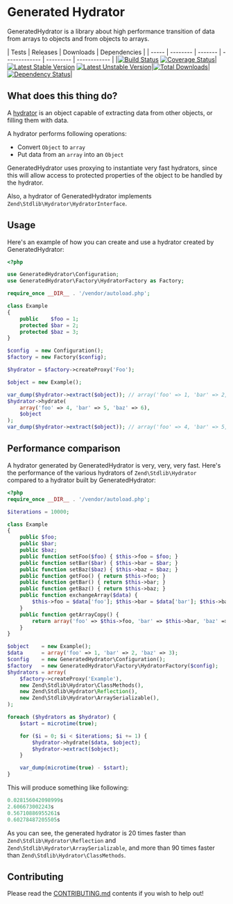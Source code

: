 # Generated Hydrator

GeneratedHydrator is a library about high performance transition of data from arrays to objects and from objects
to arrays.

| Tests | Releases | Downloads | Dependencies |
| ----- | -------- | ------- | ------------- | --------- | ------------ |
|[![Build Status](https://travis-ci.org/Ocramius/GeneratedHydrator.png?branch=master)](https://travis-ci.org/Ocramius/GeneratedHydrator) [![Coverage Status](https://coveralls.io/repos/Ocramius/GeneratedHydrator/badge.png?branch=master)](https://coveralls.io/r/Ocramius/GeneratedHydrator)|[![Latest Stable Version](https://poser.pugx.org/ocramius/generated-hydrator/v/stable.png)](https://packagist.org/packages/ocramius/generated-hydrator) [![Latest Unstable Version](https://poser.pugx.org/ocramius/generated-hydrator/v/unstable.png)](https://packagist.org/packages/ocramius/generated-hydrator)|[![Total Downloads](https://poser.pugx.org/ocramius/generated-hydrator/downloads.png)](https://packagist.org/packages/ocramius/generated-hydrator)|[![Dependency Status](https://www.versioneye.com/package/php--ocramius--generated-hydrator/badge.png)](https://www.versioneye.com/package/php--ocramius--generated-hydrator)|

## What does this thing do?

A [hydrator](http://framework.zend.com/manual/2.1/en/modules/zend.stdlib.hydrator.html) is an object capable of
extracting data from other objects, or filling them with data.

A hydrator performs following operations:

 * Convert `Object` to `array`
 * Put data from an `array` into an `Object`

GeneratedHydrator uses proxying to instantiate very fast hydrators, since this will allow access to protected properties
of the object to be handled by the hydrator.

Also, a hydrator of GeneratedHydrator implements `Zend\Stdlib\Hydrator\HydratorInterface`.

## Usage

Here's an example of how you can create and use a hydrator created by GeneratedHydrator:

```php
<?php

use GeneratedHydrator\Configuration;
use GeneratedHydrator\Factory\HydratorFactory as Factory;

require_once __DIR__ . '/vendor/autoload.php';

class Example
{
    public    $foo = 1;
    protected $bar = 2;
    protected $baz = 3;
}

$config  = new Configuration();
$factory = new Factory($config);

$hydrator = $factory->createProxy('Foo');

$object = new Example();

var_dump($hydrator->extract($object)); // array('foo' => 1, 'bar' => 2, 'baz' => 3)
$hydrator->hydrate(
    array('foo' => 4, 'bar' => 5, 'baz' => 6),
    $object
);
var_dump($hydrator->extract($object)); // array('foo' => 4, 'bar' => 5, 'baz' => 6)
```

## Performance comparison

A hydrator generated by GeneratedHydrator is very, very, very fast.
Here's the performance of the various hydrators of `Zend\Stdlib\Hydrator` compared to a hydrator built
by GeneratedHydrator:

```php
<?php
require_once __DIR__ . '/vendor/autoload.php';

$iterations = 10000;

class Example
{
    public $foo;
    public $bar;
    public $baz;
    public function setFoo($foo) { $this->foo = $foo; }
    public function setBar($bar) { $this->bar = $bar; }
    public function setBaz($baz) { $this->baz = $baz; }
    public function getFoo() { return $this->foo; }
    public function getBar() { return $this->bar; }
    public function getBaz() { return $this->baz; }
    public function exchangeArray($data) {
        $this->foo = $data['foo']; $this->bar = $data['bar']; $this->baz = $data['baz'];
    }
    public function getArrayCopy() {
        return array('foo' => $this->foo, 'bar' => $this->bar, 'baz' => $this->baz);
    }
}

$object    = new Example();
$data      = array('foo' => 1, 'bar' => 2, 'baz' => 3);
$config    = new GeneratedHydrator\Configuration();
$factory   = new GeneratedHydrator\Factory\HydratorFactory($config);
$hydrators = array(
    $factory->createProxy('Example'),
    new Zend\Stdlib\Hydrator\ClassMethods(),
    new Zend\Stdlib\Hydrator\Reflection(),
    new Zend\Stdlib\Hydrator\ArraySerializable(),
);

foreach ($hydrators as $hydrator) {
    $start = microtime(true);

    for ($i = 0; $i < $iterations; $i += 1) {
        $hydrator->hydrate($data, $object);
        $hydrator->extract($object);
    }

    var_dump(microtime(true) - $start);
}
```

This will produce something like following:

```php
0.028156042098999s
2.606673002243s
0.56710886955261s
0.60278487205505s
```

As you can see, the generated hydrator is 20 times faster than `Zend\Stdlib\Hydrator\Reflection`
and `Zend\Stdlib\Hydrator\ArraySerializable`, and more than 90 times faster than
`Zend\Stdlib\Hydrator\ClassMethods`.


## Contributing

Please read the [CONTRIBUTING.md](https://github.com/Ocramius/GeneratedHydrator/blob/master/CONTRIBUTING.md) contents
if you wish to help out!
